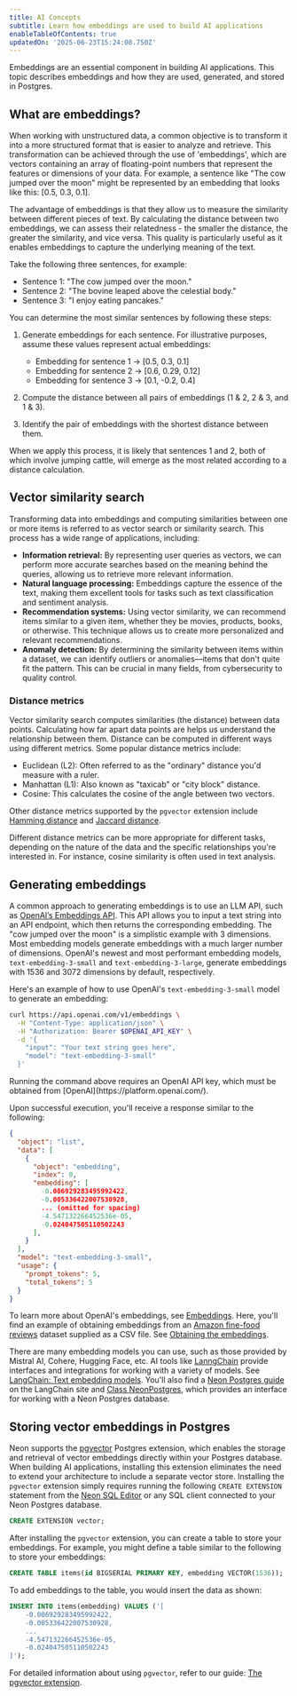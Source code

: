 ```yaml
---
title: AI Concepts
subtitle: Learn how embeddings are used to build AI applications
enableTableOfContents: true
updatedOn: '2025-06-23T15:24:08.750Z'
---
```


Embeddings are an essential component in building AI applications. This topic describes embeddings and how they are used, generated, and stored in Postgres.

## What are embeddings?

When working with unstructured data, a common objective is to transform it into a more structured format that is easier to analyze and retrieve. This transformation can be achieved through the use of 'embeddings', which are vectors containing an array of floating-point numbers that represent the features or dimensions of your data. For example, a sentence like "The cow jumped over the moon" might be represented by an embedding that looks like this: [0.5, 0.3, 0.1].

The advantage of embeddings is that they allow us to measure the similarity between different pieces of text. By calculating the distance between two embeddings, we can assess their relatedness - the smaller the distance, the greater the similarity, and vice versa. This quality is particularly useful as it enables embeddings to capture the underlying meaning of the text.

Take the following three sentences, for example:

- Sentence 1: "The cow jumped over the moon."
- Sentence 2: "The bovine leaped above the celestial body."
- Sentence 3: "I enjoy eating pancakes."

You can determine the most similar sentences by following these steps:

1. Generate embeddings for each sentence. For illustrative purposes, assume these values represent actual embeddings:
   - Embedding for sentence 1 → [0.5, 0.3, 0.1]
   - Embedding for sentence 2 → [0.6, 0.29, 0.12]
   - Embedding for sentence 3 → [0.1, -0.2, 0.4]

2. Compute the distance between all pairs of embeddings (1 & 2, 2 & 3, and 1 & 3).

3. Identify the pair of embeddings with the shortest distance between them.

When we apply this process, it is likely that sentences 1 and 2, both of which involve jumping cattle, will emerge as the most related according to a distance calculation.

## Vector similarity search

Transforming data into embeddings and computing similarities between one or more items is referred to as vector search or similarity search. This process has a wide range of applications, including:

- **Information retrieval:** By representing user queries as vectors, we can perform more accurate searches based on the meaning behind the queries, allowing us to retrieve more relevant information.
- **Natural language processing:** Embeddings capture the essence of the text, making them excellent tools for tasks such as text classification and sentiment analysis.
- **Recommendation systems:** Using vector similarity, we can recommend items similar to a given item, whether they be movies, products, books, or otherwise. This technique allows us to create more personalized and relevant recommendations.
- **Anomaly detection:** By determining the similarity between items within a dataset, we can identify outliers or anomalies—items that don't quite fit the pattern. This can be crucial in many fields, from cybersecurity to quality control.

### Distance metrics

Vector similarity search computes similarities (the distance) between data points. Calculating how far apart data points are helps us understand the relationship between them. Distance can be computed in different ways using different metrics. Some popular distance metrics include:

- Euclidean (L2): Often referred to as the "ordinary" distance you'd measure with a ruler.
- Manhattan (L1): Also known as "taxicab" or "city block" distance.
- Cosine: This calculates the cosine of the angle between two vectors.

Other distance metrics supported by the `pgvector` extension include [Hamming distance](https://en.wikipedia.org/wiki/Hamming_distance) and [Jaccard distance](https://en.wikipedia.org/wiki/Jaccard_index).

Different distance metrics can be more appropriate for different tasks, depending on the nature of the data and the specific relationships you're interested in. For instance, cosine similarity is often used in text analysis.

## Generating embeddings

A common approach to generating embeddings is to use an LLM API, such as [OpenAI’s Embeddings API](https://platform.openai.com/docs/api-reference/embeddings). This API allows you to input a text string into an API endpoint, which then returns the corresponding embedding. The "cow jumped over the moon" is a simplistic example with 3 dimensions. Most embedding models generate embeddings with a much larger number of dimensions. OpenAI's newest and most performant embedding models, `text-embedding-3-small` and `text-embedding-3-large`, generate embeddings with 1536 and 3072 dimensions by default, respectively.

Here's an example of how to use OpenAI's `text-embedding-3-small` model to generate an embedding:

```bash
curl https://api.openai.com/v1/embeddings \
  -H "Content-Type: application/json" \
  -H "Authorization: Bearer $OPENAI_API_KEY" \
  -d '{
    "input": "Your text string goes here",
    "model": "text-embedding-3-small"
  }'
```

<Admonition type="note">
Running the command above requires an OpenAI API key, which must be obtained from [OpenAI](https://platform.openai.com/).
</Admonition>

Upon successful execution, you'll receive a response similar to the following:

```json
{
  "object": "list",
  "data": [
    {
      "object": "embedding",
      "index": 0,
      "embedding": [
        -0.006929283495992422,
        -0.005336422007530928,
        ... (omitted for spacing)
        -4.547132266452536e-05,
        -0.024047505110502243
      ],
    }
  ],
  "model": "text-embedding-3-small",
  "usage": {
    "prompt_tokens": 5,
    "total_tokens": 5
  }
}
```

To learn more about OpenAI's embeddings, see [Embeddings](https://platform.openai.com/docs/guides/embeddings). Here, you'll find an example of obtaining embeddings from an [Amazon fine-food reviews](https://www.kaggle.com/datasets/snap/amazon-fine-food-reviews) dataset supplied as a CSV file. See [Obtaining the embeddings](https://platform.openai.com/docs/guides/embeddings/use-cases).

There are many embedding models you can use, such as those provided by Mistral AI, Cohere, Hugging Face, etc. AI tools like [LanngChain](https://www.langchain.com/) provide interfaces and integrations for working with a variety of models. See [LangChain: Text embedding models](https://js.langchain.com/v0.1/docs/integrations/text_embedding/). You'll also find a [Neon Postgres guide](https://js.langchain.com/v0.1/docs/integrations/vectorstores/neon/) on the LangChain site and [Class NeonPostgres](https://v02.api.js.langchain.com/classes/langchain_community_vectorstores_neon.NeonPostgres.html), which provides an interface for working with a Neon Postgres database.

## Storing vector embeddings in Postgres

Neon supports the [pgvector](/docs/extensions/pgvector) Postgres extension, which enables the storage and retrieval of vector embeddings directly within your Postgres database. When building AI applications, installing this extension eliminates the need to extend your architecture to include a separate vector store. Installing the `pgvector` extension simply requires running the following `CREATE EXTENSION` statement from the [Neon SQL Editor](/docs/get-started/query-with-neon-sql-editor) or any SQL client connected to your Neon Postgres database.

```sql
CREATE EXTENSION vector;
```

After installing the `pgvector` extension, you can create a table to store your embeddings. For example, you might define a table similar to the following to store your embeddings:

```sql
CREATE TABLE items(id BIGSERIAL PRIMARY KEY, embedding VECTOR(1536));
```

To add embeddings to the table, you would insert the data as shown:

```sql
INSERT INTO items(embedding) VALUES ('[
    -0.006929283495992422,
    -0.005336422007530928,
    ...
    -4.547132266452536e-05,
    -0.024047505110502243
]');
```

For detailed information about using `pgvector`, refer to our guide: [The pgvector extension](/docs/extensions/pgvector).
